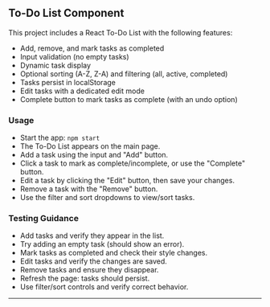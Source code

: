 

## To-Do List Component

This project includes a React To-Do List with the following features:
- Add, remove, and mark tasks as completed
- Input validation (no empty tasks)
- Dynamic task display
- Optional sorting (A-Z, Z-A) and filtering (all, active, completed)
- Tasks persist in localStorage
- Edit tasks with a dedicated edit mode
- Complete button to mark tasks as complete (with an undo option)

### Usage
- Start the app: `npm start`
- The To-Do List appears on the main page.
- Add a task using the input and "Add" button.
- Click a task to mark as complete/incomplete, or use the "Complete" button.
- Edit a task by clicking the "Edit" button, then save your changes.
- Remove a task with the "Remove" button.
- Use the filter and sort dropdowns to view/sort tasks.

### Testing Guidance
- Add tasks and verify they appear in the list.
- Try adding an empty task (should show an error).
- Mark tasks as completed and check their style changes.
- Edit tasks and verify the changes are saved.
- Remove tasks and ensure they disappear.
- Refresh the page: tasks should persist.
- Use filter/sort controls and verify correct behavior.

---
